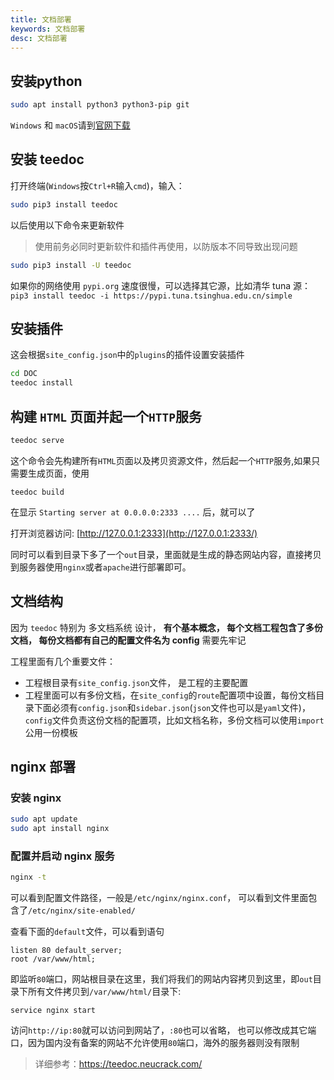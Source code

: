 ```yaml
---
title: 文档部署
keywords: 文档部署
desc: 文档部署
---
```


## 安装python

```bash
sudo apt install python3 python3-pip git
```

`Windows` 和 `macOS`请到[官网下载](https://www.python.org/downloads/)

## 安装 teedoc

打开终端(`Windows`按`Ctrl+R`输入`cmd`)，输入：

```bash
sudo pip3 install teedoc
```

以后使用以下命令来更新软件

> 使用前务必同时更新软件和插件再使用，以防版本不同导致出现问题

```bash
sudo pip3 install -U teedoc
```

如果你的网络使用 `pypi.org` 速度很慢，可以选择其它源，比如清华 tuna 源： `pip3 install teedoc -i https://pypi.tuna.tsinghua.edu.cn/simple`

## 安装插件

这会根据`site_config.json`中的`plugins`的插件设置安装插件

```bash
cd DOC
teedoc install
```

## 构建 `HTML` 页面并起一个`HTTP`服务

```bash
teedoc serve
```

这个命令会先构建所有`HTML`页面以及拷贝资源文件，然后起一个`HTTP`服务,如果只需要生成页面，使用

```shell
teedoc build
```

在显示 `Starting server at 0.0.0.0:2333 ....` 后，就可以了

打开浏览器访问: [http://127.0.0.1:2333](http://127.0.0.1:2333/)

同时可以看到目录下多了一个`out`目录，里面就是生成的静态网站内容，直接拷贝到服务器使用`nginx`或者`apache`进行部署即可。

## 文档结构

因为 `teedoc` 特别为 多文档系统 设计， **有个基本概念， 每个文档工程包含了多份文档， 每份文档都有自己的配置文件名为 config** 需要先牢记

工程里面有几个重要文件：

- 工程根目录有`site_config.json`文件， 是工程的主要配置
- 工程里面可以有多份文档，在`site_config`的`route`配置项中设置，每份文档目录下面必须有`config.json`和`sidebar.json`(`json`文件也可以是`yaml`文件)， `config`文件负责这份文档的配置项，比如文档名称，多份文档可以使用`import`公用一份模板

## nginx 部署

### 安装 nginx

```bash
sudo apt update
sudo apt install nginx
```

### 配置并启动 nginx 服务

```bash
nginx -t
```

可以看到配置文件路径，一般是`/etc/nginx/nginx.conf`， 可以看到文件里面包含了`/etc/nginx/site-enabled/`

查看下面的`default`文件，可以看到语句

```none
listen 80 default_server;
root /var/www/html;
```

即监听`80`端口，网站根目录在这里，我们将我们的网站内容拷贝到这里，即`out`目录下所有文件拷贝到`/var/www/html/`目录下:

```none
service nginx start
```

访问`http://ip:80`就可以访问到网站了，`:80`也可以省略， 也可以修改成其它端口，因为国内没有备案的网站不允许使用`80`端口，海外的服务器则没有限制

> 详细参考：https://teedoc.neucrack.com/

